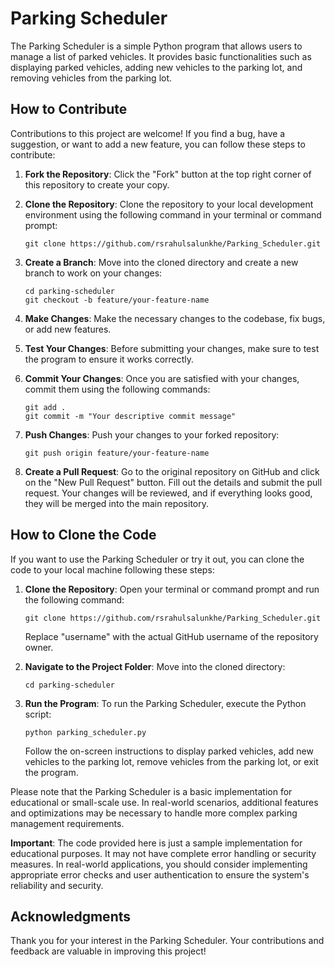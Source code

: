 # Parking Scheduler

The Parking Scheduler is a simple Python program that allows users to manage a list of parked vehicles. It provides basic functionalities such as displaying parked vehicles, adding new vehicles to the parking lot, and removing vehicles from the parking lot.

## How to Contribute

Contributions to this project are welcome! If you find a bug, have a suggestion, or want to add a new feature, you can follow these steps to contribute:

1. **Fork the Repository**: Click the "Fork" button at the top right corner of this repository to create your copy.

2. **Clone the Repository**: Clone the repository to your local development environment using the following command in your terminal or command prompt:

   ```
   git clone https://github.com/rsrahulsalunkhe/Parking_Scheduler.git
   ```

3. **Create a Branch**: Move into the cloned directory and create a new branch to work on your changes:

   ```
   cd parking-scheduler
   git checkout -b feature/your-feature-name
   ```

4. **Make Changes**: Make the necessary changes to the codebase, fix bugs, or add new features.

5. **Test Your Changes**: Before submitting your changes, make sure to test the program to ensure it works correctly.

6. **Commit Your Changes**: Once you are satisfied with your changes, commit them using the following commands:

   ```
   git add .
   git commit -m "Your descriptive commit message"
   ```

7. **Push Changes**: Push your changes to your forked repository:

   ```
   git push origin feature/your-feature-name
   ```

8. **Create a Pull Request**: Go to the original repository on GitHub and click on the "New Pull Request" button. Fill out the details and submit the pull request. Your changes will be reviewed, and if everything looks good, they will be merged into the main repository.

## How to Clone the Code

If you want to use the Parking Scheduler or try it out, you can clone the code to your local machine following these steps:

1. **Clone the Repository**: Open your terminal or command prompt and run the following command:

   ```
   git clone https://github.com/rsrahulsalunkhe/Parking_Scheduler.git
   ```

   Replace "username" with the actual GitHub username of the repository owner.

2. **Navigate to the Project Folder**: Move into the cloned directory:

   ```
   cd parking-scheduler
   ```

3. **Run the Program**: To run the Parking Scheduler, execute the Python script:

   ```
   python parking_scheduler.py
   ```

   Follow the on-screen instructions to display parked vehicles, add new vehicles to the parking lot, remove vehicles from the parking lot, or exit the program.

Please note that the Parking Scheduler is a basic implementation for educational or small-scale use. In real-world scenarios, additional features and optimizations may be necessary to handle more complex parking management requirements.

**Important**: The code provided here is just a sample implementation for educational purposes. It may not have complete error handling or security measures. In real-world applications, you should consider implementing appropriate error checks and user authentication to ensure the system's reliability and security.

## Acknowledgments

Thank you for your interest in the Parking Scheduler. Your contributions and feedback are valuable in improving this project!
